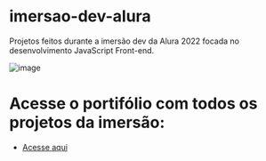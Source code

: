 # imersao-dev-alura
 Projetos feitos durante a imersão dev da Alura 2022 focada no desenvolvimento JavaScript Front-end.

![image](https://user-images.githubusercontent.com/68343463/160597369-5384c04c-47f0-4c01-9ca7-f733a98c2bb0.png)


# Acesse o portifólio com todos os projetos da imersão:
*  <a href="https://codepen.io/marcelo-f/pen/VwyexPY" target="_blank">Acesse aqui</a> 
